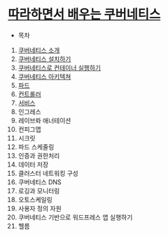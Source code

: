 # [따라하면서 배우는 쿠버네티스](https://www.youtube.com/playlist?list=PLApuRlvrZKohaBHvXAOhUD-RxD0uQ3z0c)

* 목차
1. [쿠버네티스 소개](./section_1.md)
2. [쿠버네티스 설치하기](./section_2.md)
3. [쿠버네티스로 컨테이너 실행하기](./section_3.md)
4. [쿠버네티스 아키텍쳐](./section_4.md)
5. [파드](./section_5.md)
6. [컨트롤러](./section_6.md)
7. [서비스](./section_7.md)
8. 인그레스
9. 레이브롸 애너테이션
10. 컨피그맵
11. 시크릿
12. 파드 스케줄링
13. 인증과 권한처리
14. 데이터 저장
15. 클러스터 네트워킹 구성
16. 쿠버네티스 DNS
17. 로깅과 모니터링
18. 오토스케일링
19. 사용자 정의 자원
20. 쿠버네티스 기반으로 워드프레스 앱 실행하기
21. 헬름
